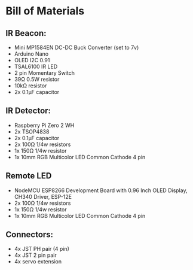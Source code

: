 # Bill of Materials


## IR Beacon:
- Mini MP1584EN DC-DC Buck Converter (set to 7v)
- Arduino Nano
- OLED I2C 0.91
- TSAL6100 IR LED
- 2 pin Momentary Switch
- 39Ω 0.5W resistor
- 10kΩ resistor
- 2x 0.1µF capacitor



## IR Detector:
- Raspberry Pi Zero 2 WH
- 2x TSOP4838
- 2x 0.1µF capacitor
- 2x 100Ω 1/4w resistors
- 1x 150Ω 1/4w resistor
- 1x 10mm RGB Multicolor LED Common Cathode 4 pin


## Remote LED
- NodeMCU ESP8266 Development Board with 0.96 Inch OLED Display, CH340 Driver, ESP-12E
- 2x 100Ω 1/4w resistors
- 1x 150Ω 1/4w resistor
- 1x 10mm RGB Multicolor LED Common Cathode 4 pin


## Connectors:
- 4x JST PH pair (4 pin)
- 4x JST 2 pin pair
- 4x servo extension
